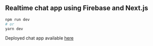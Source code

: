 ## Realtime chat app using Firebase and Next.js

```bash
npm run dev
# or
yarn dev
```

Deployed chat app available [here](https://chatapp-bh2pbojo1-flov1.vercel.app/) 
